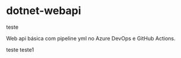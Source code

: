 # dotnet-webapi

teste

Web api básica com pipeline yml no Azure DevOps e GitHub Actions.

teste
teste1